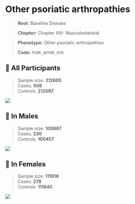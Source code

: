 # Other psoriatic arthropathies

> **Root:** Baseline Disease  

> **Chapter:** Chapter XIII- Musculoskeletal  

> **Phenotype:** Other psoriatic arthropathies  

> **Code:** `PSOR_ARTHR_OTH`

## 🧪 All Participants  
> Sample size: **212605**  
> Cases: **508**  
> Controls: **212097**
<img src="/Disease/Figures/ALL/Incidence/PSOR_ARTHR_OTH.png"/>
<CsvTable src="/Disease/Data/ALL/Incidence/COX_PSOR_ARTHR_OTH.csv" label="🔍 View full results" />

## 👨 In Males  
> Sample size: **100687**  
> Cases: **230**  
> Controls: **100457**
<img src="/Disease/Figures/Male/Incidence/PSOR_ARTHR_OTH.png"/>
<CsvTable src="/Disease/Data/Male/Incidence/COX_PSOR_ARTHR_OTH.csv" label="🔍 View full results" />

## 👩 In Females  
> Sample size: **111918**  
> Cases: **278**  
> Controls: **111640**
<img src="/Disease/Figures/Female/Incidence/PSOR_ARTHR_OTH.png"/>
<CsvTable src="/Disease/Data/Female/Incidence/COX_PSOR_ARTHR_OTH.csv" label="🔍 View full results" />
